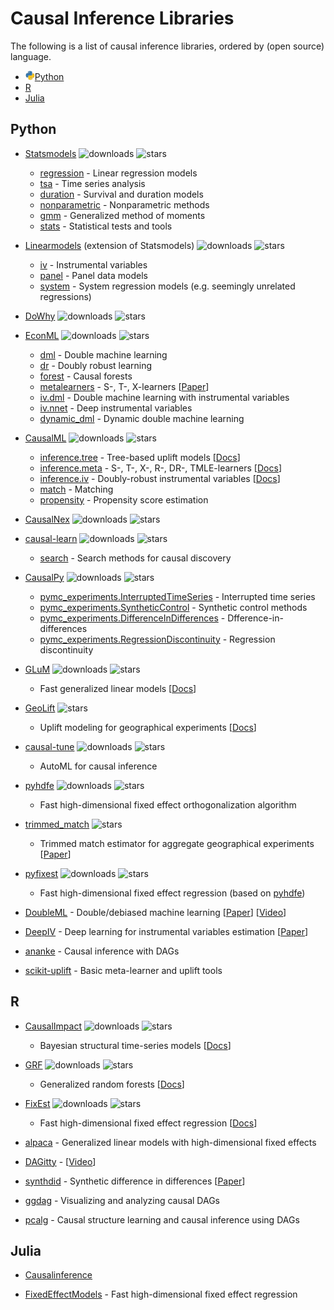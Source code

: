 # Causal Inference Libraries

The following is a list of causal inference libraries, ordered by (open source) language.

- <img align="bottom" width="15" src="img/icon/python.png">[Python](#python)
- [R](#r)
- [Julia](#julia)

## Python

- [Statsmodels](https://github.com/statsmodels/statsmodels)
![downloads](https://img.shields.io/pypi/dm/statsmodels)
![stars](https://img.shields.io/github/stars/statsmodels)
  - [regression](https://www.statsmodels.org/stable/regression.html) - Linear regression models
  - [tsa](https://www.statsmodels.org/stable/tsa.html) - Time series analysis
  - [duration](https://www.statsmodels.org/stable/duration.html) - Survival and duration models
  - [nonparametric](https://www.statsmodels.org/stable/nonparametric.html) - Nonparametric methods
  - [gmm](https://www.statsmodels.org/stable/gmm.html) - Generalized method of moments
  - [stats](https://www.statsmodels.org/stable/stats.html) - Statistical tests and tools
  
- [Linearmodels](https://github.com/bashtage/linearmodels/) (extension of Statsmodels)
![downloads](https://img.shields.io/pypi/dm/linearmodels)
![stars](https://img.shields.io/github/stars/bashtage/linearmodels)
  - [iv](https://bashtage.github.io/linearmodels/iv/index.html) - Instrumental variables
  - [panel](https://bashtage.github.io/linearmodels/panel/index.html) - Panel data models
  - [system](https://bashtage.github.io/linearmodels/system/index.html) - System regression models (e.g. seemingly unrelated regressions)

- [DoWhy](https://github.com/py-why/dowhy)
![downloads](https://img.shields.io/pypi/dm/dowhy)
![stars](https://img.shields.io/github/stars/py-why/dowhy)

- [EconML](https://github.com/py-why/EconML)
![downloads](https://img.shields.io/pypi/dm/econml)
![stars](https://img.shields.io/github/stars/py-why/econml)
  - [dml](https://econml.azurewebsites.net/spec/estimation/dml.html) - Double machine learning
  - [dr](https://econml.azurewebsites.net/spec/estimation/dr.html) - Doubly robust learning
  - [forest](https://econml.azurewebsites.net/spec/estimation/forest.html) - Causal forests
  - [metalearners](https://econml.azurewebsites.net/spec/estimation/metalearners.html) - S-, T-, X-learners [[Paper](https://arxiv.org/pdf/1706.03461.pdf)]
  - [iv.dml](https://econml.azurewebsites.net/spec/estimation/orthoiv.html) - Double machine learning with instrumental variables
  - [iv.nnet](https://econml.azurewebsites.net/spec/estimation/deepiv.html) - Deep instrumental variables
  - [dynamic_dml](https://econml.azurewebsites.net/spec/estimation/dynamic_dml.html) - Dynamic double machine learning

- [CausalML](https://github.com/uber/causalml)
![downloads](https://img.shields.io/pypi/dm/causalml)
![stars](https://img.shields.io/github/stars/uber/causalml)
  - [inference.tree](https://causalml.readthedocs.io/en/latest/causalml.html#module-causalml.inference.tree) - Tree-based uplift models [[Docs](https://causalml.readthedocs.io/en/latest/methodology.html#tree-based-algorithms)]
  - [inference.meta](https://causalml.readthedocs.io/en/latest/methodology.html#meta-learner-algorithms) - S-, T-, X-, R-, DR-, TMLE-learners [[Docs](https://causalml.readthedocs.io/en/latest/methodology.html#meta-learner-algorithms)]
  - [inference.iv](https://causalml.readthedocs.io/en/latest/causalml.html#module-causalml.inference.iv) - Doubly-robust instrumental variables [[Docs](https://causalml.readthedocs.io/en/latest/methodology.html#doubly-robust-instrumental-variable-driv-learner)]
  - [match](https://causalml.readthedocs.io/en/latest/causalml.html#module-causalml.match) - Matching
  - [propensity](https://causalml.readthedocs.io/en/latest/causalml.html#module-causalml.propensity) - Propensity score estimation

- [CausalNex](https://github.com/quantumblacklabs/causalnex/)
![downloads](https://img.shields.io/pypi/dm/causalnex)
![stars](https://img.shields.io/github/stars/quantumblacklabs/causalnex)

- [causal-learn](https://github.com/py-why/causal-learn)
![downloads](https://img.shields.io/pypi/dm/causal-learn)
![stars](https://img.shields.io/github/stars/py-why/causal-learn)
  - [search](https://causal-learn.readthedocs.io/en/latest/search_methods_index/index.html) - Search methods for causal discovery

- [CausalPy](https://github.com/pymc-labs/CausalPy)
![downloads](https://img.shields.io/pypi/dm/CausalPy)
![stars](https://img.shields.io/github/stars/pymc-labs/CausalPy)
  - [pymc_experiments.InterruptedTimeSeries](https://causalpy.readthedocs.io/en/latest/notebooks/its_pymc.html) - Interrupted time series
  - [pymc_experiments.SyntheticControl](https://causalpy.readthedocs.io/en/latest/notebooks/sc_pymc.html#) - Synthetic control methods
  - [pymc_experiments.DifferenceInDifferences](https://causalpy.readthedocs.io/en/latest/notebooks/did_pymc.html) - Dfference-in-differences
  - [pymc_experiments.RegressionDiscontinuity](https://causalpy.readthedocs.io/en/latest/notebooks/rd_pymc.html#) - Regression discontinuity

- [GLuM](https://github.com/Quantco/glum/)
![downloads](https://img.shields.io/pypi/dm/glum)
![stars](https://img.shields.io/github/stars/Quantco/glum)
  - Fast generalized linear models [[Docs](https://glum.readthedocs.io/en/latest/index.html)]

- [GeoLift](https://github.com/facebookincubator/GeoLift/)
![stars](https://img.shields.io/github/stars/facebookincubator/GeoLift)
  - Uplift modeling for geographical experiments [[Docs](https://facebookincubator.github.io/GeoLift/)]

- [causal-tune](https://github.com/py-why/causaltune)
![downloads](https://img.shields.io/pypi/dm/causaltune)
![stars](https://img.shields.io/github/stars/py-why/causaltune)
  - AutoML for causal inference

- [pyhdfe](https://github.com/jeffgortmaker/pyhdfe)
![downloads](https://img.shields.io/pypi/dm/pyhdfe)
![stars](https://img.shields.io/github/stars/jeffgortmaker/pyhdfe)
  - Fast high-dimensional fixed effect orthogonalization algorithm

- [trimmed_match](https://github.com/google/trimmed_match)
![stars](https://img.shields.io/github/stars/google/trimmed_match)
  - Trimmed match estimator for aggregate geographical experiments [[Paper](https://arxiv.org/abs/2105.07060)]

- [pyfixest](https://github.com/s3alfisc/pyfixest)
![downloads](https://img.shields.io/pypi/dm/pyfixest)
![stars](https://img.shields.io/github/stars/s3alfisc/pyfixest)
  - Fast high-dimensional fixed effect regression (based on [pyhdfe](https://github.com/jeffgortmaker/pyhdfe))

- [DoubleML](https://github.com/DoubleML/doubleml-for-py) - Double/debiased machine learning [[Paper](https://arxiv.org/pdf/1608.00060)] [[Video](https://www.youtube.com/watch?v=ErecsyKEq74)]

- [DeepIV](https://github.com/jhartford/DeepIV) - Deep learning for instrumental variables estimation [[Paper](https://proceedings.mlr.press/v70/hartford17a/hartford17a.pdf)]

- [ananke](https://ananke.readthedocs.io/en/latest/) - Causal inference with DAGs

- [scikit-uplift](https://github.com/maks-sh/scikit-uplift) - Basic meta-learner and uplift tools


## R

- [CausalImpact](https://github.com/google/CausalImpact)
![downloads](https://cranlogs.r-pkg.org/badges/CausalImpact)
![stars](https://img.shields.io/github/stars/google/CausalImpact)
  - Bayesian structural time-series models [[Docs](https://google.github.io/CausalImpact/CausalImpact.html)]

- [GRF](https://github.com/grf-labs/grf/)
![downloads](https://cranlogs.r-pkg.org/badges/grf)
![stars](https://img.shields.io/github/stars/grf-labs/grf)
  - Generalized random forests [[Docs](https://grf-labs.github.io/grf/index.html)]

- [FixEst](https://github.com/lrberge/fixest)
![downloads](https://cranlogs.r-pkg.org/badges/fixest)
![stars](https://img.shields.io/github/stars/lrberge/fixest)
  - Fast high-dimensional fixed effect regression [[Docs](https://cran.r-project.org/web/packages/fixest/vignettes/fixest_walkthrough.html)]

- [alpaca](https://github.com/amrei-stammann/alpaca) - Generalized linear models with high-dimensional fixed effects

- [DAGitty](https://github.com/jtextor/dagitty) - [[Video](https://www.youtube.com/watch?v=LCC4BkLZo-g)]

- [synthdid](https://github.com/synth-inference/synthdid) - Synthetic difference in differences [[Paper](https://arxiv.org/pdf/2301.11859.pdf)]

- [ggdag](https://github.com/r-causal/ggdag) - Visualizing and analyzing causal DAGs

- [pcalg](https://cran.r-project.org/web/packages/pcalg/index.html) - Causal structure learning and causal inference using DAGs


## Julia

- [Causalinference](https://github.com/mschauer/CausalInference.jl) 

- [FixedEffectModels](https://github.com/FixedEffects/FixedEffectModels.jl) - Fast high-dimensional fixed effect regression

